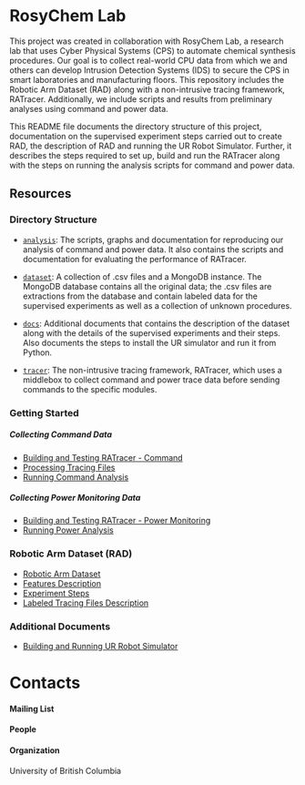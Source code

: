 # RosyChem Lab

This project was created in collaboration with RosyChem Lab, a research lab that uses Cyber Physical Systems (CPS) to automate chemical synthesis procedures. Our goal is to collect real-world CPU data from which we and others can develop Intrusion Detection Systems (IDS) to secure the CPS in smart laboratories and manufacturing floors. This repository includes the Robotic Arm Dataset (RAD) along with a non-intrusive tracing framework, RATracer. Additionally, we include scripts and results from preliminary analyses using command and power data.

This README file documents the directory structure of this project, documentation on the supervised experiment steps carried out to create RAD, the description of RAD and running the UR Robot Simulator. Further, it describes the steps required to set up, build and run the RATracer along with the steps on running the analysis scripts for command and power data.

## Resources

### Directory Structure

* [`analysis`](/analysis): The scripts, graphs and documentation for reproducing our analysis of command and power data. It also contains the scripts and documentation for evaluating the performance of RATracer.

* [`dataset`](/dataset): A collection of .csv files and a MongoDB instance. The MongoDB database contains all the original data; the .csv files are extractions from the database and contain labeled data for the supervised experiments as well as a collection of unknown procedures.

* [`docs`](/docs): Additional documents that contains the description of the dataset along with the details of the supervised experiments and their steps. Also documents the steps to install the UR simulator and run it from Python.

* [`tracer`](/tracer): The  non-intrusive tracing framework, RATracer, which uses a middlebox to collect command and power trace data before sending commands to the specific modules.

### Getting Started

##### Collecting Command Data
* [Building and Testing RATracer - Command](/tracer/RATracer_command/runtime_module)
* [Processing Tracing Files](/tracer/RATracer_command/data_processing_module)
* [Running Command Analysis](/analysis/Dataset_CommandAnalysis)

##### Collecting Power Monitoring Data
* [Building and Testing RATracer - Power Monitoring](/tracer/RATracer_power_monitoring)
* [Running Power Analysis](/analysis/Dataset_PowerAnalysis)


### Robotic Arm Dataset (RAD)
* [Robotic Arm Dataset](/dataset)
* [Features Description](/docs/RAD_Description.pdf)
* [Experiment Steps](/docs/Experiment_Steps.pdf)
* [Labeled Tracing Files Description](/dataset/README.md)


### Additional Documents

* [Building and Running UR Robot Simulator](/docs/URsim_Setup.pdf)


# Contacts

#### Mailing List


#### People


#### Organization

University of British Columbia







